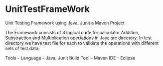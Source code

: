 # UnitTestFrameWork
Unit Testing Framework using Java, Junit a Maven Project

The Framework consists of 3 logical code for calculator Addition, Substraction and Multiplication opertations in Java src directory. In test directory
we have test file for each to validate the operations with different sets of test data.

Tools -
Language - Java, Junit 
Build Tool - Maven
IDE - Eclipse



